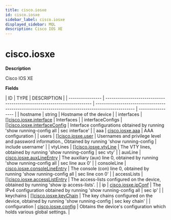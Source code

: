 ```yaml
---
title: cisco.iosxe
id: cisco.iosxe
sidebar_label: cisco.iosxe
displayed_sidebar: MQL
description: Cisco IOS XE
---
```


# cisco.iosxe

**Description**

Cisco IOS XE

**Fields**

| ID               | TYPE                                                                    | DESCRIPTION                                                                                       |
| ---------------- | ----------------------------------------------------------------------- | ------------------------------------------------------------------------------------------------- | ----------------- |
| hostname         | string                                                                  | Hostname of the device                                                                            |
| interfaces       | &#91;&#93;[cisco.iosxe.interface](cisco.iosxe.interface.md)             | Interfaces                                                                                        |
| interfaceConfigs | &#91;&#93;[cisco.iosxe.interfaceConfig](cisco.iosxe.interfaceconfig.md) | Interface configurations obtained by running 'show running-config all                             | sec interface'    |
| aaa              | [cisco.iosxe.aaa](cisco.iosxe.aaa.md)                                   | AAA configuration                                                                                 |
| users            | &#91;&#93;[cisco.iosxe.user](cisco.iosxe.user.md)                       | Usernames and privilege level and password information., Obtained by running 'show running-config | include username' |
| vtyLines         | &#91;&#93;[cisco.iosxe.vtyLine](cisco.iosxe.vtyline.md)                 | The VTY lines, obtained by running 'show running-config                                           | sec vty'          |
| auxLine          | [cisco.iosxe.auxLineEntry](cisco.iosxe.auxlineentry.md)                 | The auxiliary (aux) line 0, obtained by running 'show running-config all                          | sec line aux 0'   |
| consoleLine      | [cisco.iosxe.consoleLineEntry](cisco.iosxe.consolelineentry.md)         | The console (con) line 0, obtained by running 'show running-config all                            | sec line con 0'   |
| accessLists      | &#91;&#93;[cisco.iosxe.accessListEntry](cisco.iosxe.accesslistentry.md) | The access-lists configured on the device, obtained by running 'show ip access-lists'.            |
| ip               | [cisco.iosxe.ipConf](cisco.iosxe.ipconf.md)                             | The IPv4 configuration obtained by running 'show running-config all                               | sec ip'           |
| keychains        | &#91;&#93;[cisco.iosxe.keyChain](cisco.iosxe.keychain.md)               | The key chains configured on the device, obtained by running 'show running-config                 | sec key chain'    |
| configuration    | [cisco.iosxe.config](cisco.iosxe.config.md)                             | Obtains the device's configuration which holds various global settings.                           |
